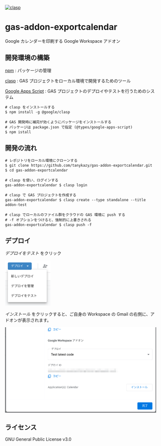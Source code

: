 [![clasp](https://img.shields.io/badge/built%20with-clasp-4285f4.svg)](https://github.com/google/clasp)

# gas-addon-exportcalendar

Google カレンダーを印刷する Google Workspace アドオン

<!-- ## Installation -->
## 開発環境の構築

[npm](https://www.npmjs.com/) : パッケージの管理

[clasp](https://github.com/google/clasp) : GAS プロジェクトをローカル環境で開発するためのツール

[Google Apps Script](https://script.google.com) : GAS プロジェクトのデプロイやテストを行うためのシステム

```shell
# clasp をインストールする
$ npm install -g @google/clasp

# GAS 開発時に補完が効くようにパッケージをインストールする
# パッケージは package.json で指定 (@types/google-apps-script)
$ npm istall
```

## 開発の流れ

```shell
# レポジトリをローカル環境にクローンする
$ git clone https://github.com/tanykazy/gas-addon-exportcalendar.git
$ cd gas-addon-exportcalendar

# clasp を使い、ログインする
gas-addon-exportcalendar $ clasp login

# clasp で GAS プロジェクトを作成する
gas-addon-exportcalendar $ clasp create --type standalone --title addon-test 

# clasp でローカルのファイル群をクラウドの GAS 環境に push する
# -f オプションをつけると、強制的に上書きされる
gas-addon-exportcalendar $ clasp push -f    
```

<!-- ## Usage -->
## デプロイ

_デプロイをテスト_ をクリック

<img src="./Screenshot1.png" width="150">

_インストール_ をクリックすると、ご自身の Workspace の Gmail の右側に、アドオンが表示されます。

<img src="./Screenshot2.png" width="500">

<!-- ## Demo -->

<!-- Google カレンダーの予定の説明を含めて印刷する -->


## ライセンス

GNU General Public License v3.0 
